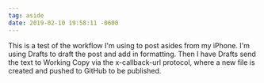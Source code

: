 ```yaml
---
tag: aside
date: 2019-02-10 19:58:11 -0600
---
```

This is a test of the workflow I'm using to post asides from my iPhone. I'm using Drafts to draft the post and add in formatting. Then I have Drafts send the text to Working Copy via the x-callback-url protocol, where a new file is created and pushed to GitHub to be published. 